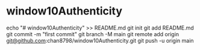 # window10Authenticity
echo "# window10Authenticity" >> README.md
git init
git add README.md
git commit -m "first commit"
git branch -M main
git remote add origin git@github.com:chan8798/window10Authenticity.git
git push -u origin main
